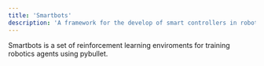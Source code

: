 ```yaml
---
title: 'Smartbots'
description: 'A framework for the develop of smart controllers in robot manipulation'
---
```


Smartbots is a set of reinforcement learning enviroments for training robotics agents  using pybullet. 



